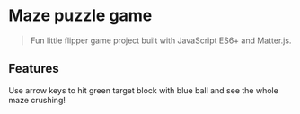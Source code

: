 # Maze puzzle game

> Fun little flipper game project built with JavaScript ES6+ and Matter.js.

## Features

Use arrow keys to hit green target block with blue ball and see the whole maze crushing!


